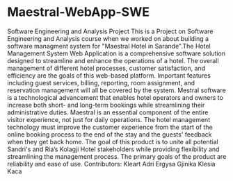 # Maestral-WebApp-SWE
Software Engineering and Analysis Project
This is a Project on Software Engineering and Analysis course when we worked on about building a software managment system 
for "Maestral Hotel in Sarande".The Hotel Management System Web Application is a comprehensive software solution 
designed to streamline and enhance the operations of a hotel. The overall management of 
different hotel processes, customer satisfaction, and efficiency are the goals of this web-based 
platform. Important features including guest services, billing, reporting, room assignment, 
and reservation management will all be covered by the system.
Mestral software is a technological advancement that enables hotel operators and owners to 
increase both short- and long-term bookings while streamlining their administrative duties.
Maestral is an essential component of the entire visitor experience, not just for daily 
operations. 
The hotel management technology must improve the customer experience from the start of 
the online booking process to the end of the stay and the guests' feedback when they get back 
home.
The goal of this product is to unite all potential Sandri's and Ria’s Kolagji Hotel stakeholders 
while providing flexibility and streamlining the management process. The primary goals of 
the product are reliability and ease of use.
Contributors:
Kleart Adri
Ergysa Gjinika
Klesia Kaca
